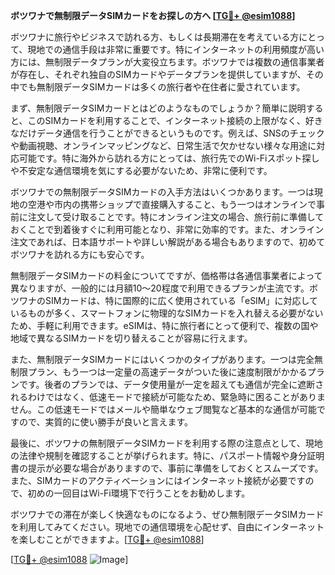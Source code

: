 **ボツワナで無制限データSIMカードをお探しの方へ [[TG💪+ @esim1088](https://t.me/s/esim1088)]**

ボツワナに旅行やビジネスで訪れる方、もしくは長期滞在を考えている方にとって、現地での通信手段は非常に重要です。特にインターネットの利用頻度が高い方には、無制限データプランが大変役立ちます。ボツワナでは複数の通信事業者が存在し、それぞれ独自のSIMカードやデータプランを提供していますが、その中でも無制限データSIMカードは多くの旅行者や在住者に愛されています。

まず、無制限データSIMカードとはどのようなものでしょうか？簡単に説明すると、このSIMカードを利用することで、インターネット接続の上限がなく、好きなだけデータ通信を行うことができるというものです。例えば、SNSのチェックや動画視聴、オンラインマッピングなど、日常生活で欠かせない様々な用途に対応可能です。特に海外から訪れる方にとっては、旅行先でのWi-Fiスポット探しや不安定な通信環境を気にする必要がないため、非常に便利です。

ボツワナでの無制限データSIMカードの入手方法はいくつかあります。一つは現地の空港や市内の携帯ショップで直接購入すること、もう一つはオンラインで事前に注文して受け取ることです。特にオンライン注文の場合、旅行前に準備しておくことで到着後すぐに利用可能となり、非常に効率的です。また、オンライン注文であれば、日本語サポートや詳しい解説がある場合もありますので、初めてボツワナを訪れる方にも安心です。

無制限データSIMカードの料金についてですが、価格帯は各通信事業者によって異なりますが、一般的には月額$10〜$20程度で利用できるプランが主流です。ボツワナのSIMカードは、特に国際的に広く使用されている「eSIM」に対応しているものが多く、スマートフォンに物理的なSIMカードを入れ替える必要がないため、手軽に利用できます。eSIMは、特に旅行者にとって便利で、複数の国や地域で異なるSIMカードを切り替えることが容易に行えます。

また、無制限データSIMカードにはいくつかのタイプがあります。一つは完全無制限プラン、もう一つは一定量の高速データがついた後に速度制限がかかるプランです。後者のプランでは、データ使用量が一定を超えても通信が完全に遮断されるわけではなく、低速モードで接続が可能なため、緊急時に困ることがありません。この低速モードではメールや簡単なウェブ閲覧など基本的な通信が可能ですので、実質的に使い勝手が良いと言えます。

最後に、ボツワナの無制限データSIMカードを利用する際の注意点として、現地の法律や規制を確認することが挙げられます。特に、パスポート情報や身分証明書の提示が必要な場合がありますので、事前に準備をしておくとスムーズです。また、SIMカードのアクティベーションにはインターネット接続が必要ですので、初めの一回目はWi-Fi環境下で行うことをお勧めします。

ボツワナでの滞在が楽しく快適なものになるよう、ぜひ無制限データSIMカードを利用してみてください。現地での通信環境を心配せず、自由にインターネットを楽しむことができますよ。[[TG💪+ @esim1088](https://t.me/s/esim1088)]

[[TG💪+ @esim1088](https://t.me/s/esim1088) ![Image](https://i.postimg.cc/Y0z9fWf4/image.png)]